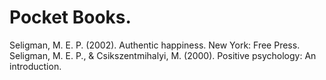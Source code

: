 # Pocket Books.

Seligman, M. E. P. (2002). Authentic happiness. New York: Free Press. Seligman, M. E. P., & Csikszentmihalyi, M. (2000). Positive psychology: An introduction.